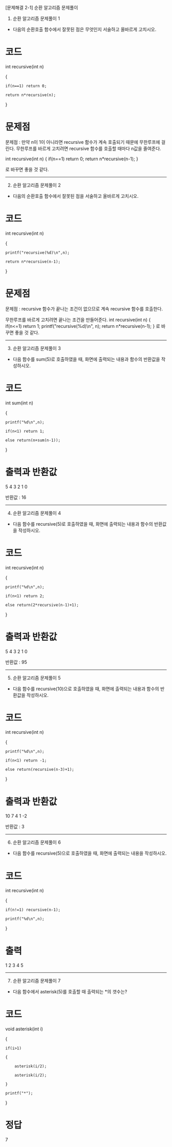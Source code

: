 [문제해결 2-1] 순환 알고리즘 문제풀이

1. 순환 알고리즘 문제풀이 1
- 다음의 순환호출 함수에서 잘못된 점은 무엇인지 서술하고 올바르게 고치시오.

# 코드
int recursive(int n)

{

    if(n==1) return 0;

    return n*recursive(n);

}

# 문제점
문제점 : 만약 n이 1이 아니라면 recursive 함수가 계속 호출되기 때문에 무한루프에 걸린다.
무한루프를 바르게 고치려면 recursive 함수를 호출할 때마다 n값을 줄여준다.

int recursive(int n) 
{
    if(n==1) return 0;
    return n*recursive(n-1);
}

로 바꾸면 좋을 것 같다. 

-------------------------------------------------------------

2. 순환 알고리즘 문제풀이 2
- 다음의 순환호출 함수에서 잘못된 점을 서술하고 올바르게 고치시오.

# 코드
int recursive(int n)

{

    printf("recursive(%d)\n",n);

    return n*recursive(n-1);

}

# 문제점
문제점 : recursive 함수가 끝나는 조건이 없으므로 계속 recursive 함수를 호출한다. 

무한루프를 바르게 고치려면 끝나는 조건을 만들어준다. 
int recursive(int n)
{
    if(n<=1) return 1;
    printf("recursive(%d)\n", n);
    return n*recursive(n-1);
}
로 바꾸면 좋을 것 같다. 

-------------------------------------------------------------------

3. 순환 알고리즘 문제풀이 3
- 다음 함수를 sum(5)로 호출하였을 때, 화면에 출력되는 내용과 함수의 반환값을 작성하시오.

# 코드
int sum(int n)

{

    printf("%d\n",n);

    if(n<1) return 1;

    else return(n+sum(n-1));

}

# 출력과 반환값
5
4
3
2
1
0

반환값 : 16

---------------------------------------------------------------------

4. 순환 알고리즘 문제풀이 4
- 다음 함수를 recursive(5)로 호출하였을 때, 화면에 출력되는 내용과 함수의 반환값을 작성하시오.

# 코드
int recursive(int n)

{

    printf("%d\n",n);

    if(n<1) return 2;

    else return(2*recursive(n-1)+1);

}

# 출력과 반환값
5
4
3
2
1
0

반환값 : 95

--------------------------------------------------------------------

5. 순환 알고리즘 문제풀이 5
- 다음 함수를 recursive(10)으로 호출하였을 때, 화면에 출력되는 내용과 함수의 반환값을 작성하시오.

# 코드
int recursive(int n)

{

    printf("%d\n",n);

    if(n<1) return -1;

    else return(recursive(n-3)+1);

}

# 출력과 반환값
10
7
4
1
-2

반환값 : 3

------------------------------------------------------------------

6. 순환 알고리즘 문제풀이 6
- 다음 함수를 recursive(5)으로 호출하였을 때, 화면에 출력되는 내용을 작성하시오.

# 코드
int recursive(int n)

{

    if(n!=1) recursive(n-1);

    printf("%d\n",n);

}

# 출력
1
2
3
4
5

------------------------------------------------------------------

7. 순환 알고리즘 문제풀이 7
- 다음 함수에서 asterisk(5)를 호출할 때 출력되는 *의 갯수는?

# 코드
void asterisk(int i)

{

    if(i>1)

    {

        asterisk(i/2);

        asterisk(i/2);

    }

    printf("*");

}

# 정답
7